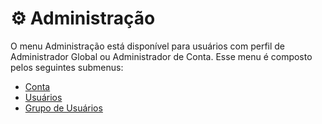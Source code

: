 # ⚙ Administração

O menu Administração está disponível para usuários com perfil de Administrador Global ou Administrador de Conta. Esse menu é composto pelos seguintes submenus:

* [Conta](conta.md)
* [Usuários](usuarios.md)
* [Grupo de Usuários](grupo-de-usuarios.md)

